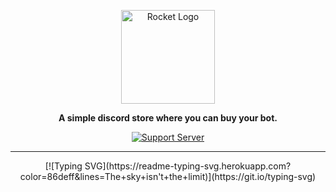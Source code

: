 <div align="center">

<a href="https://discord.gg/hmptMArghm" target="_blank"><img src="https://i.imgur.com/zRk4C7b.png" alt="Rocket Logo" height="150" /></a>

**A simple discord store where you can buy your bot.**

[![Support Server](https://discord.com/api/guilds/958770825522217110/embed.png?style=banner2)](https://discord.gg/hmptMArghm)

<hr>

<p align='center'>
[![Typing SVG](https://readme-typing-svg.herokuapp.com?color=86deff&lines=The+sky+isn't+the+limit)](https://git.io/typing-svg)
</p>

</div>
